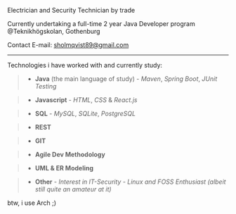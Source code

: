 Electrician and Security Technician by trade


Currently undertaking a full-time 2 year Java Developer program @Teknikhögskolan, Gothenburg


Contact E-mail: sholmqvist89@gmail.com

---

Technologies i have worked with and currently study:


>- **Java** (the main language of study)
	- *Maven*, *Spring Boot*, *JUnit Testing*



>- **Javascript** 
	- *HTML*, *CSS* & *React.js*


>- **SQL**
	- *MySQL*, *SQLite*, *PostgreSQL*


>- **REST**

>- **GIT**

>- **Agile Dev Methodology**

>- **UML & ER Modeling**


>- **Other**
	- *Interest in IT-Security*
	- *Linux and FOSS Enthusiast (albeit still quite an amateur at it)*


btw, i use Arch ;)
